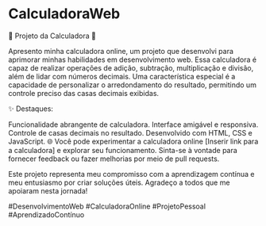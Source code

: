 # CalculadoraWeb

🧮 Projeto da Calculadora 🚀

Apresento minha calculadora online, um projeto que desenvolvi para aprimorar minhas habilidades em desenvolvimento web. Essa calculadora é capaz de realizar operações de adição, subtração, multiplicação e divisão, além de lidar com números decimais. Uma característica especial é a capacidade de personalizar o arredondamento do resultado, permitindo um controle preciso das casas decimais exibidas.

✨ Destaques:

Funcionalidade abrangente de calculadora.
Interface amigável e responsiva.
Controle de casas decimais no resultado.
Desenvolvido com HTML, CSS e JavaScript.
🌐 Você pode experimentar a calculadora online [Inserir link para a calculadora] e explorar seu funcionamento. Sinta-se à vontade para fornecer feedback ou fazer melhorias por meio de pull requests.

Este projeto representa meu compromisso com a aprendizagem contínua e meu entusiasmo por criar soluções úteis. Agradeço a todos que me apoiaram nesta jornada!

#DesenvolvimentoWeb #CalculadoraOnline #ProjetoPessoal #AprendizadoContínuo

